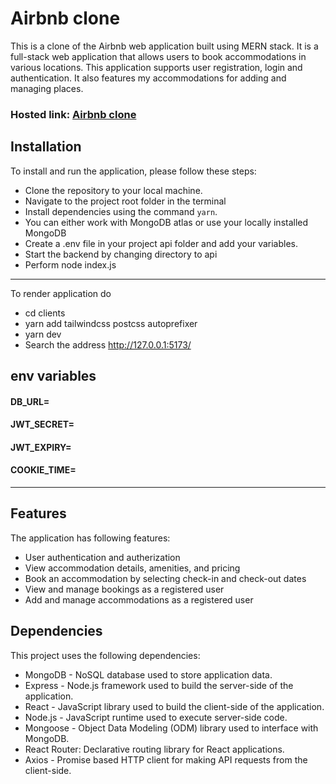 # Airbnb clone

This is a clone of the Airbnb web application built using MERN stack. It is a full-stack web application that allows users to book accommodations in various locations. This application supports user registration, login and authentication. It also features my accommodations for adding and managing places.

### Hosted link: [Airbnb clone](https://airbnb-1.netlify.app)

## Installation

To install and run the application, please follow these steps:

- Clone the repository to your local machine.
- Navigate to the project root folder in the terminal
- Install dependencies using the command `yarn`.
- You can either work with MongoDB atlas or use your locally installed MongoDB
- Create a .env file in your project api folder and add your variables.
- Start the backend by changing directory to api 
- Perform node index.js

---

To render application do 
- cd clients
- yarn add tailwindcss postcss autoprefixer
- yarn dev
- Search the address http://127.0.0.1:5173/

## env variables

#### DB_URL=

#### JWT_SECRET=

#### JWT_EXPIRY=

#### COOKIE_TIME=

---

## Features

The application has following features:

- User authentication and autherization
- View accommodation details, amenities, and pricing
- Book an accommodation by selecting check-in and check-out dates
- View and manage bookings as a registered user
- Add and manage accommodations as a registered user

## Dependencies

This project uses the following dependencies:

- MongoDB - NoSQL database used to store application data.
- Express - Node.js framework used to build the server-side of the application.
- React - JavaScript library used to build the client-side of the application.
- Node.js - JavaScript runtime used to execute server-side code.
- Mongoose - Object Data Modeling (ODM) library used to interface with MongoDB.
- React Router: Declarative routing library for React applications.
- Axios - Promise based HTTP client for making API requests from the client-side.
